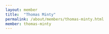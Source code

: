 ```yaml
---
layout: member
title:  "Thomas Minty"
permalink: /about/members/thomas-minty.html
member: thomas-minty
---
```

